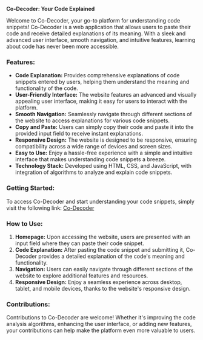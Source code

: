**Co-Decoder: Your Code Explained**

Welcome to Co-Decoder, your go-to platform for understanding code snippets! Co-Decoder is a web application that allows users to paste their code and receive detailed explanations of its meaning. With a sleek and advanced user interface, smooth navigation, and intuitive features, learning about code has never been more accessible.

### Features:

- **Code Explanation:** Provides comprehensive explanations of code snippets entered by users, helping them understand the meaning and functionality of the code.
- **User-Friendly Interface:** The website features an advanced and visually appealing user interface, making it easy for users to interact with the platform.
- **Smooth Navigation:** Seamlessly navigate through different sections of the website to access explanations for various code snippets.
- **Copy and Paste:** Users can simply copy their code and paste it into the provided input field to receive instant explanations.
- **Responsive Design:** The website is designed to be responsive, ensuring compatibility across a wide range of devices and screen sizes.
- **Easy to Use:** Enjoy a hassle-free experience with a simple and intuitive interface that makes understanding code snippets a breeze.
- **Technology Stack:** Developed using HTML, CSS, and JavaScript, with integration of algorithms to analyze and explain code snippets.

### Getting Started:

To access Co-Decoder and start understanding your code snippets, simply visit the following link: [Co-Decoder](https://sauravtonde.github.io/Co-Decoder/index.html)

### How to Use:

1. **Homepage:** Upon accessing the website, users are presented with an input field where they can paste their code snippet.
2. **Code Explanation:** After pasting the code snippet and submitting it, Co-Decoder provides a detailed explanation of the code's meaning and functionality.
3. **Navigation:** Users can easily navigate through different sections of the website to explore additional features and resources.
4. **Responsive Design:** Enjoy a seamless experience across desktop, tablet, and mobile devices, thanks to the website's responsive design.

### Contributions:

Contributions to Co-Decoder are welcome! Whether it's improving the code analysis algorithms, enhancing the user interface, or adding new features, your contributions can help make the platform even more valuable to users.

